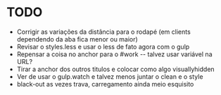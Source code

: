 # TODO

- Corrigir as variações da distância para o rodapé (em clients dependendo da aba fica menor ou maior)
- Revisar o styles.less e usar o less de fato agora com o gulp
- Repensar a coisa no anchor para o #work -- talvez usar variável na URL?
- Tirar a anchor dos outros titulos e colocar como algo visuallyhidden
- Ver de usar o gulp.watch e talvez menos juntar o clean e o style
- black-out as vezes trava, carregamento ainda meio esquisito

